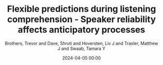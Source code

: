 ---
title: Flexible predictions during listening comprehension - Speaker reliability affects anticipatory processes
author: Brothers, Trevor and Dave, Shruti and Hoversten, Liv J and Traxler, Matthew J and Swaab, Tamara Y
journal: Neuropsychologia
year: 2019
date: 2024-04-05 00:00
tags: ['comprehension','prediction','adaptation','N400','speaker identity']
link: https://doi.org/10.1016/j.neuropsychologia.2019.107225
---